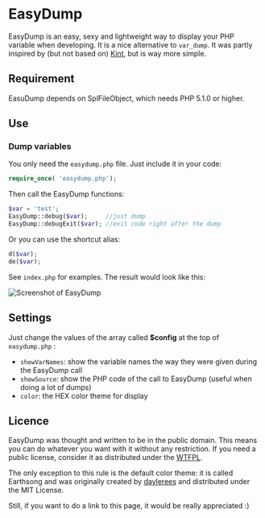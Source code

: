 EasyDump
=====

EasyDump is an easy, sexy and lightweight way to display your PHP variable when developing. It is a nice alternative to ```var_dump```. It was partly inspired by (but not based on) [Kint](http://www.webresourcesdepot.com/kint-a-debugging-helper-for-php-apps/), but is way more simple.

## Requirement

EasuDump depends on SplFileObject, which needs PHP 5.1.0 or higher.

## Use

### Dump variables

You only need the ```easydump.php``` file. Just include it in your code:

```php
require_once( 'easydump.php');
```

Then call the EasyDump functions:

```php
$var = 'test';
EasyDump::debug($var);     //just dump
EasyDump::debugExit($var); //exit code right after the dump
```

Or you can use the shortcut alias:

```php
d($var);
de($var);
```

See ```index.php``` for examples. The result would look like this:

![Screenshot of EasyDump](https://raw.github.com/yosko/easydump/master/screenshot.png) 

## Settings

Just change the values of the array called **$config** at the top of ```easydump.php``` :
- ```showVarNames```: show the variable names the way they were given during the EasyDump call
- ```showSource```: show the PHP code of the call to EasyDump (useful when doing a lot of dumps)
- ```color```: the HEX color theme for display

## Licence

EasyDump was thought and written to be in the public domain. This means you can do whatever you want with it without any restriction. If you need a public license, consider it as distributed under the [WTFPL](http://www.wtfpl.net/txt/copying/).

The only exception to this rule is the default color theme: it is called Earthsong and was originally created by [daylerees](https://github.com/daylerees/colour-schemes/#earthsong) and distributed under the MIT License.

Still, if you want to do a link to this page, it would be really appreciated :)

